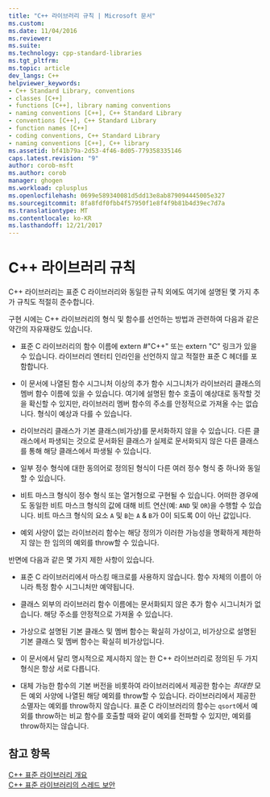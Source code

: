 ```yaml
---
title: "C++ 라이브러리 규칙 | Microsoft 문서"
ms.custom: 
ms.date: 11/04/2016
ms.reviewer: 
ms.suite: 
ms.technology: cpp-standard-libraries
ms.tgt_pltfrm: 
ms.topic: article
dev_langs: C++
helpviewer_keywords:
- C++ Standard Library, conventions
- classes [C++]
- functions [C++], library naming conventions
- naming conventions [C++], C++ Standard Library
- conventions [C++], C++ Standard Library
- function names [C++]
- coding conventions, C++ Standard Library
- naming conventions [C++], C++ library
ms.assetid: bf41b79a-2d53-4f46-8d05-779358335146
caps.latest.revision: "9"
author: corob-msft
ms.author: corob
manager: ghogen
ms.workload: cplusplus
ms.openlocfilehash: 0699e589340081d5dd13e8ab879094445005e327
ms.sourcegitcommit: 8fa8fdf0fbb4f57950f1e8f4f9b81b4d39ec7d7a
ms.translationtype: MT
ms.contentlocale: ko-KR
ms.lasthandoff: 12/21/2017
---
```

# <a name="c-library-conventions"></a>C++ 라이브러리 규칙
C++ 라이브러리는 표준 C 라이브러리와 동일한 규칙 외에도 여기에 설명된 몇 가지 추가 규칙도 적절히 준수합니다.  
  
 구현 시에는 C++ 라이브러리의 형식 및 함수를 선언하는 방법과 관련하여 다음과 같은 약간의 자유재량도 있습니다.  
  
-   표준 C 라이브러리의 함수 이름에 extern #"C++" 또는 extern "C" 링크가 있을 수 있습니다. 라이브러리 엔터티 인라인을 선언하지 않고 적절한 표준 C 헤더를 포함합니다.  
  
-   이 문서에 나열된 함수 시그니처 이상의 추가 함수 시그니처가 라이브러리 클래스의 멤버 함수 이름에 있을 수 있습니다. 여기에 설명된 함수 호출이 예상대로 동작할 것을 확신할 수 있지만, 라이브러리 멤버 함수의 주소를 안정적으로 가져올 수는 없습니다. 형식이 예상과 다를 수 있습니다.  
  
-   라이브러리 클래스가 기본 클래스(비가상)를 문서화하지 않을 수 있습니다. 다른 클래스에서 파생되는 것으로 문서화된 클래스가 실제로 문서화되지 않은 다른 클래스를 통해 해당 클래스에서 파생될 수 있습니다.  
  
-   일부 정수 형식에 대한 동의어로 정의된 형식이 다른 여러 정수 형식 중 하나와 동일할 수 있습니다.  
  
-   비트 마스크 형식이 정수 형식 또는 열거형으로 구현될 수 있습니다. 어떠한 경우에도 동일한 비트 마스크 형식의 값에 대해 비트 연산(예: `AND` 및 `OR`)을 수행할 수 있습니다. 비트 마스크 형식의 요소 `A` 및 `B`는 `A` & `B`가 0이 되도록 0이 아닌 값입니다.  
  
-   예외 사양이 없는 라이브러리 함수는 해당 정의가 이러한 가능성을 명확하게 제한하지 않는 한 임의의 예외를 throw할 수 있습니다.  
  
 반면에 다음과 같은 몇 가지 제한 사항이 있습니다.  
  
-   표준 C 라이브러리에서 마스킹 매크로를 사용하지 않습니다. 함수 자체의 이름이 아니라 특정 함수 시그니처만 예약됩니다.  
  
-   클래스 외부의 라이브러리 함수 이름에는 문서화되지 않은 추가 함수 시그니처가 없습니다. 해당 주소를 안정적으로 가져올 수 있습니다.  
  
-   가상으로 설명된 기본 클래스 및 멤버 함수는 확실히 가상이고, 비가상으로 설명된 기본 클래스 및 멤버 함수는 확실히 비가상입니다.  
  
-   이 문서에서 달리 명시적으로 제시하지 않는 한 C++ 라이브러리로 정의된 두 가지 형식은 항상 서로 다릅니다.  
  
-   대체 가능한 함수의 기본 버전을 비롯하여 라이브러리에서 제공한 함수는 *최대한* 모든 예외 사양에 나열된 해당 예외를 throw할 수 있습니다. 라이브러리에서 제공한 소멸자는 예외를 throw하지 않습니다. 표준 C 라이브러리의 함수는 `qsort`에서 예외를 throw하는 비교 함수를 호출할 때와 같이 예외를 전파할 수 있지만, 예외를 throw하지는 않습니다.  
  
## <a name="see-also"></a>참고 항목  
 [C++ 표준 라이브러리 개요](../standard-library/cpp-standard-library-overview.md)   
 [C++ 표준 라이브러리의 스레드 보안](../standard-library/thread-safety-in-the-cpp-standard-library.md)

